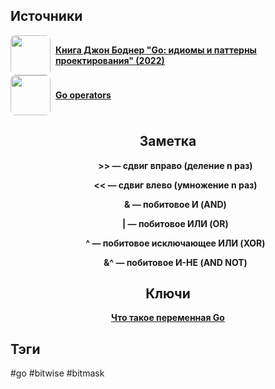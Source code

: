 <h2 align="left">Источники</h2>
<div style="text-align: left">
	<ul style="padding: 0; list-style-type: none; display: flex; flex-direction: column; align-items: left;">
		<li style="display: flex; align-items: center">
			<img
			style="border-radius: 8px; margin-right: 8px; width: 64px; height: 64px; object-fit: cover"
			src="https://sun9-12.userapi.com/impg/AvCGOlah4o7UhSXgysq7X4NJIi72XXjksOos3Q/45XBVuWEKXE.jpg?size=467x660&quality=95&sign=8518ce7b583fb840ea3d1887485f955c&type=album"
			/>
			<strong><a href="https://vk.com/wall-200520393_325">Книга Джон Боднер "Go: идиомы и паттерны проектирования" (2022)</a></strong>
	    </li>
		<li style="display: flex; align-items: center">
			<img
			style="border-radius: 8px; margin-right: 8px; width: 64px; height: 64px; object-fit: cover"
			src="https://dianhasan.files.wordpress.com/2011/07/logo_pressebox_de-4.png?w=140&h=140"
			/>
			<strong><a href="https://zetcode.com/golang/operators">Go operators</a></strong>
	    </li>
	</ul>
</div>
<h2 align="center">Заметка</h2>
<div align="center">
	<ul style="list-style-type: none">
		<li><strong><p>&gt;&gt; — сдвиг вправо (деление n раз)</p></strong></li>
		<li><strong><p>&lt;&lt; — сдвиг влево (умножение n раз)</p></strong></li>
		<li><strong><p>&amp; — побитовое И (AND)</p></strong></li>
		<li><strong><p>| — побитовое ИЛИ (OR)</p></strong></li>
		<li><strong><p>^ — побитовое исключающее ИЛИ (XOR)</p></strong></li>
		<li><strong><p>&amp;^ — побитовое И-НЕ (AND NOT)</p></strong></li>
	</ul>
</div>
<h2 align="center">Ключи</h2>
<div style="display: flex; align-items: flex-start;">
  <ul style="list-style-type: none; margin: 0; padding: 0; text-align: center; flex-grow: 1;">
    <li><strong><a href="obsidian://open?file=Go/Variables/Что такое переменная Go">Что такое переменная Go</a></strong></li>
  </ul>
</div>
<h2 align="left">Тэги</h2>
#go #bitwise #bitmask